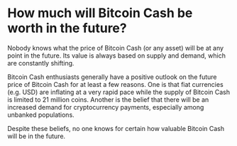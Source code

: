 # How much will Bitcoin Cash be worth in the future?


Nobody knows what the price of Bitcoin Cash (or any asset) will be at any point in the future. Its value is always based on supply and demand, which are constantly shifting. 

Bitcoin Cash enthusiasts generally have a positive outlook on the future price of Bitcoin Cash for at least a few reasons. One is that fiat currencies (e.g. USD) are inflating at a very rapid pace while the supply of Bitcoin Cash is limited to 21 million coins. Another is the belief that there will be an increased demand for cryptocurrency payments, especially among unbanked populations. 

Despite these beliefs, no one knows for certain how valuable Bitcoin Cash will be in the future.

